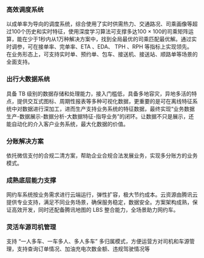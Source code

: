 ### 高效调度系统
以成单率为导向的调度系统，综合使用了实时供需热力、交通路况、司乘画像等超过100个历史和实时特征，使用深度学习算法可支撑多达100 × 100的司乘矩阵运算，能在少于1秒内从1万种解决方案中，找到全局最优的司乘匹配最优解。通过实时调参，可在接单率、完单率、ETA 、EDA、 TPH 、RPH 等指标上实现领先。在业务形态上，可支持实时单、预约单、包车、接送机、接送站、顺路单等场景的全面支持。

### 出行大数据系统
具备 TB 级别的数据存储和处理能力，接入门槛低，具备多地容灾，异地多活的特点，提供交互式图标、周期性报表等多种可视化数据，更重要的是可在离线特征系统中对数据进行深加工，进而生产支持业务系统的特征数据，最终实现“业务数据生产-数据展示-数据分析-大数据特征-指导业务”的闭环。让数据不只是展示，还能自动化的介入客户业务系统，最大化数据的价值。

### 分账解决方案
依托微信支付的合规二清方案，帮助企业合规合法发展业务，实现多分账方的业务模式。

### 成熟底层能力支撑
网约车系统按业务需求进行云端运行，弹性扩容，极大节约成本。云资源由腾讯云提供专业支持，满足不同业务场景，确保服务稳定，数据安全。方案架构成熟，保证高效开发，同时还配备腾讯地图的 LBS 整合能力，全场景助力网约车。

### 灵活车源司机管理
支持 “一人多车、一车多人、多人多车” 多归属模式，方便运营方对司机和车源管理，支持查询订单情况、加油充电次数金额、违规驾驶情况等
